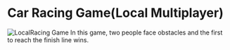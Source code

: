 # Car Racing Game(Local Multiplayer)
![LocalRacing Game](https://github.com/Sslegendars/Unity-Simple-Game-Project/assets/135840601/b382caa4-b94c-4cc4-b401-064c590bfb00)
In this game, two people face obstacles and the first to reach the finish line wins.

